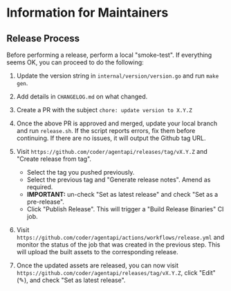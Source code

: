 # Information for Maintainers

## Release Process

Before performing a release, perform a local "smoke-test".
If everything seems OK, you can proceed to do the following:

1. Update the version string in `internal/version/version.go` and run `make gen`.
2. Add details in `CHANGELOG.md` on what changed.
3. Create a PR with the subject `chore: update version to X.Y.Z`
4. Once the above PR is approved and merged, update your local branch and run `release.sh`.
   If the script reports errors, fix them before continuing.
   If there are no issues, it will output the Github tag URL.

5. Visit `https://github.com/coder/agentapi/releases/tag/vX.Y.Z` and "Create release from tag".

   - Select the tag you pushed previously.
   - Select the previous tag and "Generate release notes". Amend as required.
   - **IMPORTANT:** un-check "Set as latest release" and check "Set as a pre-release".
   - Click "Publish Release". This will trigger a "Build Release Binaries" CI job.

7. Visit `https://github.com/coder/agentapi/actions/workflows/release.yml` and monitor the status of the job that was created in the previous step. This will upload the built assets to the corresponding release.

8. Once the updated assets are released, you can now visit `https://github.com/coder/agentapi/releases/tag/vX.Y.Z`, click "Edit" (✎), and check "Set as latest release".
